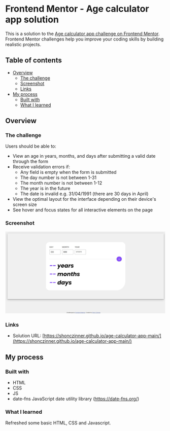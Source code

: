 # Frontend Mentor - Age calculator app solution

This is a solution to the [Age calculator app challenge on Frontend Mentor](https://www.frontendmentor.io/challenges/age-calculator-app-dF9DFFpj-Q). Frontend Mentor challenges help you improve your coding skills by building realistic projects. 

## Table of contents

- [Overview](#overview)
  - [The challenge](#the-challenge)
  - [Screenshot](#screenshot)
  - [Links](#links)
- [My process](#my-process)
  - [Built with](#built-with)
  - [What I learned](#what-i-learned)

## Overview

### The challenge

Users should be able to:

- View an age in years, months, and days after submitting a valid date through the form
- Receive validation errors if:
  - Any field is empty when the form is submitted
  - The day number is not between 1-31
  - The month number is not between 1-12
  - The year is in the future
  - The date is invalid e.g. 31/04/1991 (there are 30 days in April)
- View the optimal layout for the interface depending on their device's screen size
- See hover and focus states for all interactive elements on the page

### Screenshot

![See the screenshot here.](https://raw.githubusercontent.com/shonczinner/age-calculator-app-main/main/screenshot.JPG)


### Links

- Solution URL: [https://shonczinner.github.io/age-calculator-app-main/](https://shonczinner.github.io/age-calculator-app-main/)

## My process

### Built with

- HTML
- CSS
- JS
- date-fns JavaScript date utility library (https://date-fns.org/)

### What I learned

Refreshed some basic HTML, CSS and Javascript.
